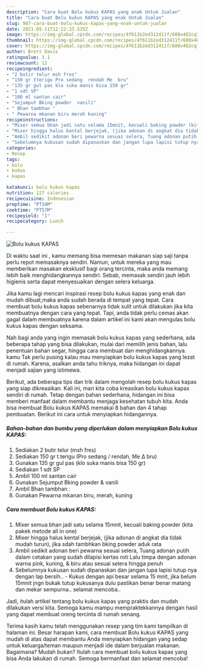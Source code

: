 ```yaml
---
description: "Cara buat Bolu kukus KAPAS yang enak Untuk Jualan"
title: "Cara buat Bolu kukus KAPAS yang enak Untuk Jualan"
slug: 987-cara-buat-bolu-kukus-kapas-yang-enak-untuk-jualan
date: 2021-05-11T12:22:33.535Z
image: https://img-global.cpcdn.com/recipes/4f611b2ed312411f/680x482cq70/bolu-kukus-kapas-foto-resep-utama.jpg
thumbnail: https://img-global.cpcdn.com/recipes/4f611b2ed312411f/680x482cq70/bolu-kukus-kapas-foto-resep-utama.jpg
cover: https://img-global.cpcdn.com/recipes/4f611b2ed312411f/680x482cq70/bolu-kukus-kapas-foto-resep-utama.jpg
author: Brett Davis
ratingvalue: 3.1
reviewcount: 12
recipeingredient:
- "2 butir telur msh fres"
- "150 gr tterigu Pro sedang  rendah Me  bru"
- "135 gr gul pas klo suka manis bisa 150 gr"
- "1 sdt SP"
- "100 ml santan cair"
- "Sejumput Bking powder  vanili"
- " Bhan tambhan "
- " Pewarna mkanan biru merah kuning"
recipeinstructions:
- "Mixer semua bhan jadi satu selama 15mnit, kecuali baking powder (kita pakek metode all in one)"
- "Mixer hingga halus kental berjejak, (jika adonan di angkat dia tidak mudah turun), jika sdah tambhkan bking powder aduk rata"
- "Ambil sedikit adonan beri pewarna sesuai selera, Tuang adonan putih dalam cetakan yang sudah dilapisi kertas roti Lalu timpa dengan adonan warna pink, kuning, &amp; biru atau sesuai selera hingga penuh"
- "Sebelumnya kukusan sudah dipanaskan dan jangan lupa lapisi tutup nya dengan lap bersih..  Kukus dengan api besar selama 15 mnit, jika belum 15mnit jngn bukak tutup kukusanya dulu pastikan benar benar matang dan mekar sempurna.. selamat mencoba.."
categories:
- Resep
tags:
- bolu
- kukus
- kapas

katakunci: bolu kukus kapas 
nutrition: 127 calories
recipecuisine: Indonesian
preptime: "PT34M"
cooktime: "PT57M"
recipeyield: "1"
recipecategory: Lunch

---
```



![Bolu kukus KAPAS](https://img-global.cpcdn.com/recipes/4f611b2ed312411f/680x482cq70/bolu-kukus-kapas-foto-resep-utama.jpg)

Di waktu  saat ini , kamu memang bisa memesan makanan siap saji tanpa perlu repot memasaknya sendiri. Namun, untuk mereka yang mau memberikan masakan eksklusif bagi orang tercinta, maka anda memang lebih baik menghidangkannya sendiri. Sebab, memasak sendiri jauh lebih higienis serta dapat menyesuaikan dengan selera keluarga.

Jika kamu lagi mencari inspirasi resep bolu kukus kapas yang enak dan mudah dibuat,maka anda sudah berada di tempat yang tepat. Cara membuat bolu kukus kapas  sebenarnya tidak sulit untuk dilakukan jika kita membuatnya dengan cara yang tepat. Tapi, anda tidak perlu cemas akan gagal dalam membuatnya 
karena dalam artikel ini kami akan mengulas bolu kukus kapas dengan seksama.  



Nah bagi anda yang ingin memasak bolu kukus kapas yang sederhana, ada beberapa tahap yang bisa dilakukan, mulai dari memilih jenis bahan, lalu penentuan bahan segar, hingga cara membuat dan menghidangkannya. kamu Tak perlu pusing kalau mau menyiapkan bolu kukus kapas yang lezat di rumah. Karena, asalkan anda  tahu triknya, maka hidangan ini dapat menjadi sajian yang istimewa.

Berikut, ada beberapa tips dan trik dalam mengolah resep bolu kukus kapas yang siap dikreasikan. Kali ini, mari kita coba kreasikan bolu kukus kapas sendiri di rumah. Tetap dengan bahan sederhana, hidangan ini bisa memberi manfaat dalam membantu menjaga kesehatan tubuh kita. Anda bisa membuat Bolu kukus KAPAS memakai 8 bahan dan 4 tahap pembuatan. Berikut ini cara untuk menyiapkan hidangannya.

<!--inarticleads1-->

##### Bahan-bahan dan bumbu yang diperlukan dalam menyiapkan Bolu kukus KAPAS:

1. Sediakan 2 butir telur (msh fres)
1. Sediakan 150 gr t.terigu (Pro sedang / rendah, Me ∆ bru)
1. Gunakan 135 gr gul pas (klo suka manis bisa 150 gr)
1. Sediakan 1 sdt SP
1. Ambil 100 ml santan cair
1. Gunakan Sejumput Bking powder &amp; vanili
1. Ambil  Bhan tambhan :
1. Gunakan  Pewarna mkanan biru, merah, kuning




<!--inarticleads2-->

##### Cara membuat Bolu kukus KAPAS:

1. Mixer semua bhan jadi satu selama 15mnit, kecuali baking powder (kita pakek metode all in one)
1. Mixer hingga halus kental berjejak, (jika adonan di angkat dia tidak mudah turun), jika sdah tambhkan bking powder aduk rata
1. Ambil sedikit adonan beri pewarna sesuai selera, Tuang adonan putih dalam cetakan yang sudah dilapisi kertas roti Lalu timpa dengan adonan warna pink, kuning, &amp; biru atau sesuai selera hingga penuh
1. Sebelumnya kukusan sudah dipanaskan dan jangan lupa lapisi tutup nya dengan lap bersih..  - Kukus dengan api besar selama 15 mnit, jika belum 15mnit jngn bukak tutup kukusanya dulu pastikan benar benar matang dan mekar sempurna.. selamat mencoba..




Jadi, itulah artikel tentang  bolu kukus kapas  yang praktis dan mudah dilakukan versi kita. Semoga kamu mampu mempraktekkannya dengan hasil yang dapat membuat oreng tercinta di rumah senang. 

Terima kasih kamu telah menggunakan resep yang tim kami tampilkan di halaman ini. Besar harapan kami, cara membuat  Bolu kukus KAPAS yang mudah di atas dapat membantu Anda menyiapkan hidangan yang sedap untuk keluarga/teman maupun menjadi ide dalam berjualan makanan. Bagaimana? Mudah bukan? Itulah cara membuat bolu kukus kapas yang bisa Anda lakukan di rumah. Semoga bermanfaat dan selamat mencoba!

